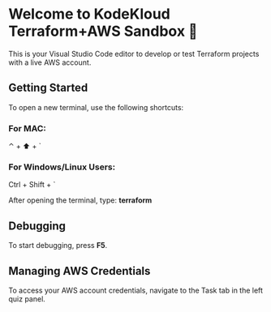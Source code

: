 # Welcome to KodeKloud Terraform+AWS Sandbox :rocket:

This is your Visual Studio Code editor to develop or test Terraform projects with a live AWS account.

## Getting Started

To open a new terminal, use the following shortcuts:

### For MAC:
⌃ + :arrow_up: + `

### For Windows/Linux Users:
Ctrl + Shift + `

After opening the terminal, type: **terraform**

## Debugging

To start debugging, press **F5**.

## Managing AWS Credentials

To access your AWS account credentials, navigate to the Task tab in the left quiz panel.
